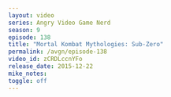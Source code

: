 ```yaml
---
layout: video
series: Angry Video Game Nerd
season: 9
episode: 138
title: "Mortal Kombat Mythologies: Sub-Zero"
permalink: /avgn/episode-138
video_id: zCRDLccnYFo
release_date: 2015-12-22
mike_notes:
toggle: off
---
```


